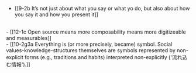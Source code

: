- [[9-2b It’s not just about what you say or what yo do, but also about how you say it and how you present it]]
<br>
- [[12-1c Open source means more composability means more digitizeable and measurables]]
<br>
- [[10-2g3a Everything is (or more precisely, became) symbol. Social values-knowledge-structures themselves are symbols represented by non-explicit forms (e.g., traditions and habits) interpreted non-explicitly ('流れ込む情報').]]
